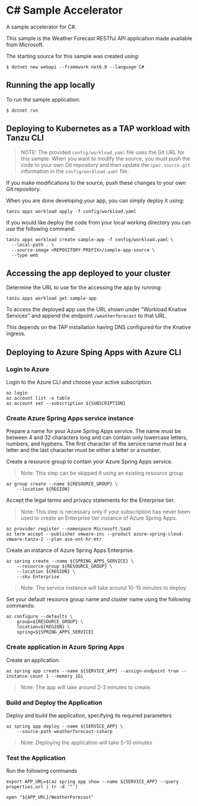 # C# Sample Accelerator

A sample accelerator for C#.

This sample is the Weather Forecast RESTful API application made available from Microsoft.

The starting source for this sample was created using:
```
$ dotnet new webapi --framework net6.0 --language C#
```

## Running the app locally

To run the sample application:

```
$ dotnet run
```

## Deploying to Kubernetes as a TAP workload with Tanzu CLI

> NOTE: The provided `config/workload.yaml` file uses the Git URL for this sample. When you want to modify the source, you must push the code to your own Git repository and then update the `spec.source.git` information in the `config/workload.yaml` file.

If you make modifications to the source, push these changes to your own Git repository.

When you are done developing your app, you can simply deploy it using:

```
tanzu apps workload apply -f config/workload.yaml
```

If you would like deploy the code from your local working directory you can use the following command:

```
tanzu apps workload create sample-app -f config/workload.yaml \
  --local-path . \
  --source-image <REPOSITORY-PREFIX>/sample-app-source \
  --type web
```

## Accessing the app deployed to your cluster

Determine the URL to use for the accessing the app by running:

```
tanzu apps workload get sample-app
```

To access the deployed app use the URL shown under "Workload Knative Services" and append the endpoint `/weatherforecast` to that URL.

This depends on the TAP installation having DNS configured for the Knative ingress.

## Deploying to Azure Sping Apps with Azure CLI

### Login to Azure

Login to the Azure CLI and choose your active subscription. 

```shell
az login
az account list -o table
az account set --subscription ${SUBSCRIPTION}
```

### Create Azure Spring Apps service instance

Prepare a name for your Azure Spring Apps service.  The name must be between 4 and 32 characters long and can contain only lowercase letters, numbers, and hyphens.  The first character of the service name must be a letter and the last character must be either a letter or a number.

Create a resource group to contain your Azure Spring Apps service.

> Note: This step can be skipped if using an existing resource group

```shell
az group create --name ${RESOURCE_GROUP} \
    --location ${REGION}
```

Accept the legal terms and privacy statements for the Enterprise tier.

> Note: This step is necessary only if your subscription has never been used to create an Enterprise tier instance of Azure Spring Apps.

```shell
az provider register --namespace Microsoft.SaaS
az term accept --publisher vmware-inc --product azure-spring-cloud-vmware-tanzu-2 --plan asa-ent-hr-mtr
```

Create an instance of Azure Spring Apps Enterprise.

```shell
az spring create --name ${SPRING_APPS_SERVICE} \
    --resource-group ${RESOURCE_GROUP} \
    --location ${REGION} \
    --sku Enterprise
```

> Note: The service instance will take around 10-15 minutes to deploy.

Set your default resource group name and cluster name using the following commands:

```shell
az configure --defaults \
    group=${RESOURCE_GROUP} \
    location=${REGION} \
    spring=${SPRING_APPS_SERVICE}
```

### Create application in Azure Spring Apps

Create an application:

```shell
az spring app create --name ${SERVICE_APP} --assign-endpoint true --instance-count 1 --memory 1Gi
```
> Note: The app will take around 2-3 minutes to create.

### Build and Deploy the Application

Deploy and build the application, specifying its required parameters

```shell
az spring app deploy --name ${SERVICE_APP} \
    --source-path weatherforecast-csharp 
```
> Note: Deploying the application will take 5-10 minutes

### Test the Application

Run the following commands

```shell
export APP_URL=$(az spring app show --name ${SERVICE_APP} --query properties.url | tr -d '"')

open "${APP_URL}/WeatherForecast"
```

